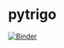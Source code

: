 # pytrigo

[![Binder](https://mybinder.org/badge.svg)](https://mybinder.org/v2/gh/atrigo/datascience.git/master?urlpath=lab)
